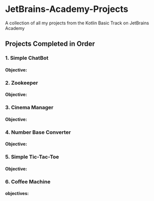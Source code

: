 # JetBrains-Academy-Projects
A collection of all my projects from the Kotlin Basic Track on JetBrains Academy

## Projects Completed in Order

### 1. Simple ChatBot
#### Objective:

### 2. Zookeeper
#### Objective:

### 3. Cinema Manager
#### Objective:

### 4. Number Base Converter
#### Objective:

### 5. Simple Tic-Tac-Toe
#### Objective:

### 6. Coffee Machine
#### objectives:
